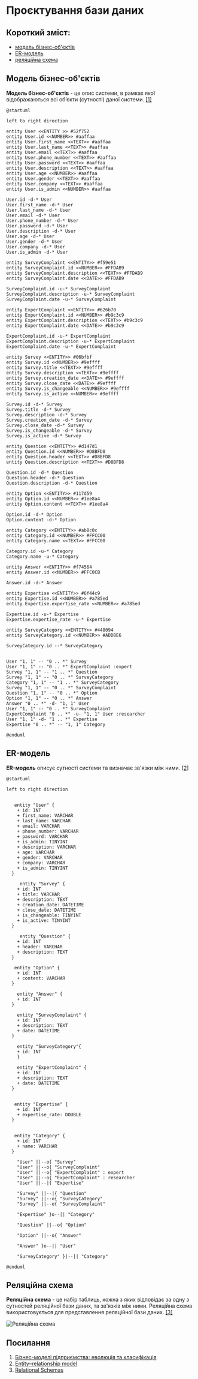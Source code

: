 # Проєктування бази даних

## Короткий зміст:
- [модель бізнес-об'єктів](#BusinessObjectsModel)
- [ER-модель](#ERModel)
- [реляційна схема](#RelationalSchema)


<span id="BusinessObjectsModel"></span>
## Модель бізнес-об'єктів
**Модель бізнес-об'єктів** - це опис системи, в рамках якої відображаються всі об’єкти (сутності) даної системи. [[1]](https://economyandsociety.in.ua/journals/7_ukr/82.pdf)

```plantuml
@startuml

left to right direction

entity User <<ENTITY >> #52f752
entity User.id <<NUMBER>> #aaffaa
entity User.first_name <<TEXT>> #aaffaa
entity User.last_name <<TEXT>> #aaffaa
entity User.email <<TEXT>> #aaffaa
entity User.phone_number <<TEXT>> #aaffaa
entity User.password <<TEXT>> #aaffaa
entity User.description <<TEXT>> #aaffaa
entity User.age <<NUMBER>> #aaffaa
entity User.gender <<TEXT>> #aaffaa
entity User.company <<TEXT>> #aaffaa
entity User.is_admin <<NUMBER>> #aaffaa

User.id -d-* User
User.first_name -d-* User
User.last_name -d-* User
User.email -d-* User
User.phone_number -d-* User
User.password -d-* User
User.description -d-* User
User.age -d-* User
User.gender -d-* User
User.company -d-* User
User.is_admin -d-* User

entity SurveyComplaint <<ENTITY>> #f59e51
entity SurveyComplaint.id <<NUMBER>> #FFDAB9
entity SurveyComplaint.description <<TEXT>> #FFDAB9
entity SurveyComplaint.date <<DATE>> #FFDAB9

SurveyComplaint.id -u-* SurveyComplaint
SurveyComplaint.description -u-* SurveyComplaint
SurveyComplaint.date -u-* SurveyComplaint

entity ExpertComplaint <<ENTITY>> #626b70
entity ExpertComplaint.id <<NUMBER>> #b9c3c9
entity ExpertComplaint.description <<TEXT>> #b9c3c9
entity ExpertComplaint.date <<DATE>> #b9c3c9

ExpertComplaint.id -u-* ExpertComplaint
ExpertComplaint.description -u-* ExpertComplaint
ExpertComplaint.date -u-* ExpertComplaint

entity Survey <<ENTITY>> #06bfbf
entity Survey.id <<NUMBER>> #9effff
entity Survey.title <<TEXT>> #9effff
entity Survey.description <<TEXT>> #9effff
entity Survey.creation_date <<DATE>> #9effff
entity Survey.close_date <<DATE>> #9effff
entity Survey.is_changeable <<NUMBER>> #9effff
entity Survey.is_active <<NUMBER>> #9effff

Survey.id -d-* Survey
Survey.title -d-* Survey
Survey.description -d-* Survey
Survey.creation_date -d-* Survey
Survey.close_date -d-* Survey
Survey.is_changeable -d-* Survey
Survey.is_active -d-* Survey

entity Question <<ENTITY>> #d147d1
entity Question.id <<NUMBER>> #D8BFD8
entity Question.header <<TEXT>> #D8BFD8
entity Question.description <<TEXT>> #D8BFD8

Question.id -d-* Question
Question.header -d-* Question
Question.description -d-* Question

entity Option <<ENTITY>> #117d59
entity Option.id <<NUMBER>> #1ee8a4
entity Option.content <<TEXT>> #1ee8a4

Option.id -d-* Option
Option.content -d-* Option

entity Category <<ENTITY>> #ab8c0c
entity Category.id <<NUMBER>> #FFCC00
entity Category.name <<TEXT>> #FFCC00

Category.id -u-* Category
Category.name -u-* Category

entity Answer <<ENTITY>> #f74564
entity Answer.id <<NUMBER>> #FFC0CB

Answer.id -d-* Answer

entity Expertise <<ENTITY>> #6f44c9
entity Expertise.id <<NUMBER>> #a785ed
entity Expertise.expertise_rate <<NUMBER>> #a785ed

Expertise.id -u-* Expertise
Expertise.expertise_rate -u-* Expertise

entity SurveyCategory <<ENTITY>> #448094
entity SurveyCategory.id <<NUMBER>> #ADD8E6

SurveyCategory.id --* SurveyCategory


User "1, 1" -- "0 .. *" Survey
User "1, 1" -- "0 .. *" ExpertComplaint :expert
Survey "1, 1" -- "1 .. *" Question
Survey "1, 1" -- "0 .. *" SurveyCategory
Category "1, 1" -- "1 .. *" SurveyCategory
Survey "1, 1" -- "0 .. *" SurveyComplaint
Question "1, 1" -- "0 .. *" Option
Option "1, 1" -- "0 .. *" Answer
Answer "0 .. *" -d- "1, 1" User
User "1, 1" -- "0 .. *" SurveyComplaint
ExpertComplaint "0 .. *" -u- "1, 1" User :researcher
User "1, 1" -d- "1 .. *" Expertise
Expertise "0 .. *" -- "1, 1" Category

@enduml
```

<span id="ERModel"></span>
## ER-модель
**ER-модель** описує сутності системи та визначає зв'язки між ними. [[2]](https://en.wikipedia.org/wiki/Entity%E2%80%93relationship_model)

```plantuml
@startuml

left to right direction
  
  
   entity "User" {
    + id: INT 
    + first_name: VARCHAR
    + last_name: VARCHAR
    + email: VARCHAR
    + phone_number: VARCHAR
    + password: VARCHAR 
    + is_admin: TINYINT
    + description: VARCHAR
    + age: VARCHAR
    + gender: VARCHAR
    + company: VARCHAR
    + is_admin: TINYINT 
  }
  
     entity "Survey" {
    + id: INT
    + title: VARCHAR
    + description: TEXT 
    + creation_date: DATETIME
    + close_date: DATETIME
    + is_changeable: TINYINT
    + is_active: TINYINT
  }
  
     entity "Question" {
    + id: INT
    + header: VARCHAR 
    + description: TEXT
  }

   entity "Option" {
    + id: INT
    + content: VARCHAR    
  }
  
    entity "Answer" {
    + id: INT  
  }
  
    entity "SurveyComplaint" {
    + id: INT
    + description: TEXT
    + date: DATETIME
  }
  
    entity "SurveyCategory"{
    + id: INT
    }
  
    entity "ExpertComplaint" {
    + id: INT
    + description: TEXT
    + date: DATETIME
  }
  
  
   entity "Expertise" {
    + id: INT 
    + expertise_rate: DOUBLE
  }
  
  
   entity "Category" {
    + id: INT
    + name: VARCHAR 
  }
  
    "User" ||--o{ "Survey"
    "User" ||--o{ "SurveyComplaint"
    "User" ||--o{ "ExpertComplaint" : expert
    "User" ||--o{ "ExpertComplaint" : researcher
    "User" ||--|{ "Expertise"
    
    "Survey" ||--|{ "Question"
    "Survey" ||--o{ "SurveyCategory"
    "Survey" ||--o{ "SurveyComplaint"
    
    "Expertise" }o--|| "Category"

    "Question" ||--o{ "Option"
    
    "Option" ||--o{ "Answer"
    
    "Answer" }o--|| "User"
    
    "SurveyCategory" }|--|| "Category"

@enduml
```

<span id="RelationalSchema"></span>
## Реляційна схема
**Реляційна схема** - це набір таблиць, кожна з яких відповідає за одну з сутностей реляційної бази даних, та зв'язків між ними. Реляційна схема використовується для представлення реляційної бази даних. [[3]](https://www.sciencedirect.com/topics/computer-science/relational-schema#:~:text=A%20relational%20schema%20is%20a,applications%20belong%20to%20one%20schema.)

![Реляційна схема](https://github.com/user-attachments/assets/1aee78d5-a66b-456c-92b1-e7f1ab6a3ecf)





## Посилання
1. [Бізнес-моделі підприємства: еволюція та класифікація](https://economyandsociety.in.ua/journals/7_ukr/82.pdf)
2. [Entity–relationship model](https://en.wikipedia.org/wiki/Entity%E2%80%93relationship_model)
3. [Relational Schemas](https://www.sciencedirect.com/topics/computer-science/relational-schema#:~:text=A%20relational%20schema%20is%20a,applications%20belong%20to%20one%20schema.)

